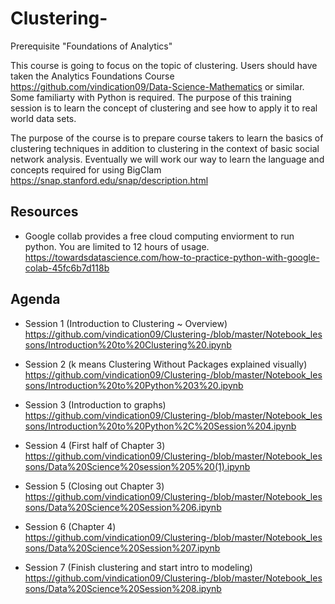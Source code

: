 # Clustering-
Prerequisite "Foundations of Analytics" 

This course is going to focus on the topic of clustering. Users should have taken the Analytics Foundations Course https://github.com/vindication09/Data-Science-Mathematics or similar. Some familiarty with Python is required. The purpose of this training session is to learn the concept of clustering and see how to apply it to real world data sets. 

The purpose of the course is to prepare course takers to learn the basics of clustering techniques in addition to clustering in the context of basic social network analysis. Eventually we will work our way to learn the language and concepts required for using BigClam https://snap.stanford.edu/snap/description.html

## Resources 
* Google collab provides a free cloud computing enviorment to run python. You are limited to 12 hours of usage. 
https://towardsdatascience.com/how-to-practice-python-with-google-colab-45fc6b7d118b

## Agenda 
* Session 1 (Introduction to Clustering ~ Overview) https://github.com/vindication09/Clustering-/blob/master/Notebook_lessons/Introduction%20to%20Clustering%20.ipynb

* Session 2 (k means Clustering Without Packages explained visually)   
https://github.com/vindication09/Clustering-/blob/master/Notebook_lessons/Introduction%20to%20Python%203%20.ipynb

* Session 3 (Introduction to graphs) 
https://github.com/vindication09/Clustering-/blob/master/Notebook_lessons/Introduction%20to%20Python%2C%20Session%204.ipynb

* Session 4 (First half of Chapter 3) 
https://github.com/vindication09/Clustering-/blob/master/Notebook_lessons/Data%20Science%20session%205%20(1).ipynb

* Session 5 (Closing out Chapter 3) 
https://github.com/vindication09/Clustering-/blob/master/Notebook_lessons/Data%20Science%20Session%206.ipynb

* Session 6 (Chapter 4)
https://github.com/vindication09/Clustering-/blob/master/Notebook_lessons/Data%20Science%20Session%207.ipynb

* Session 7 (Finish clustering and start intro to modeling)
https://github.com/vindication09/Clustering-/blob/master/Notebook_lessons/Data%20Science%20Session%208.ipynb
